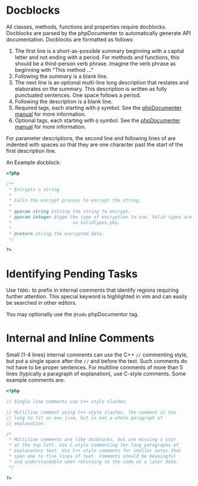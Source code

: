 Docblocks
=========
All classes, methods, functions and properties require docblocks. Docblocks
are parsed by the phpDocumenter to automatically generate API documentation.
Docblocks are formatted as follows:

 1. The first line is a short-as-possible summary beginning with a capital
    letter and not ending with a period. For methods and functions, this
    should be a third-person verb phrase. Imagine the verb phrase as
    beginning with "This method ..."
 2. Following the summary is a blank line.
 3. The next line is an optional multi-line long description that restates and
    elaborates on the summary. This description is written as fully punctuated
    sentences. One space follows a period.
 4. Following the description is a blank line.
 5. Required tags, each starting with ```@``` symbol. See the
    [phpDocumenter manual](http://manual.phpdoc.org/HTMLframesConverter/default/phpDocumentor/tutorial_tags.pkg.html)
    for more information.
 6. Optional tags, each starting with ```@``` symbol. See the
    [phpDocumenter manual](http://manual.phpdoc.org/HTMLframesConverter/default/phpDocumentor/tutorial_tags.pkg.html)
    for more information.

For parameter descriptions, the second line and following lines of are
indented with spaces so that they are one character past the start of the
first description line.

An Example docblock:

```php
<?php

/**
 * Encrypts a string
 *
 * Calls the encrypt process to encrypt the string.
 *
 * @param string $string the string to encrypt.
 * @param integer $type the type of encryption to use. Valid types are defined
 *                       in ValidTypes.php.
 *
 * @return string the encrypted data.
 */

?>
```

Identifying Pending Tasks
=========================

Use ```TODO:``` to prefix in internal comments that identify regions requiring
further attention. This special keyword is highlighted in vim and can easily
be searched in other editors.

You may optionally use the ```@todo``` phpDocumentor tag.

Internal and Inline Comments
============================
Small (1-4 lines) internal comments can use the C++ ```//``` commenting style,
but put a single space after the ```//``` and before the text. Such comments
do not have to be proper sentences. For multiline comments of more than 5
lines (typically a paragraph of explanation), use C-style comments. Some
example comments are:

```php
<?php

// Single line comments use C++ style slashes.

// Multiline comment using C++ style slashes. The comment is too
// long to fit on one line, but is not a whole paragraph of
// explanation.

/*
 * Multiline comments are like docblocks, but are missing a star 
 * at the top left. Use C-style commenting for long paragraphs of
 * explanatory text. Use C++ style comments for smaller notes that
 * span one to five lines of text. Comments should be meaningful
 * and understandable when returning to the code at a later date.
 */

?>
```